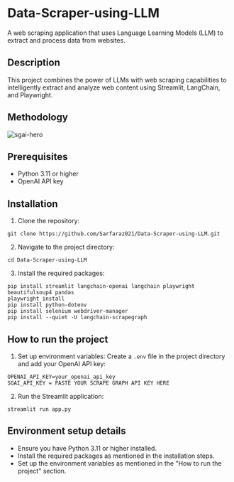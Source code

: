 # Data-Scraper-using-LLM

A web scraping application that uses Language Learning Models (LLM) to extract and process data from websites.

## Description
This project combines the power of LLMs with web scraping capabilities to intelligently extract and analyze web content using Streamlit, LangChain, and Playwright.

## Methodology
![sgai-hero](https://github.com/user-attachments/assets/e1ba26d5-1f37-41fc-a52d-1a4d3e8deae8)

## Prerequisites
- Python 3.11 or higher
- OpenAI API key

## Installation

1. Clone the repository:
```
git clone https://github.com/Sarfaraz021/Data-Scraper-using-LLM.git
```

2. Navigate to the project directory:
```
cd Data-Scraper-using-LLM
```

3. Install the required packages:
```
pip install streamlit langchain-openai langchain playwright beautifulsoup4 pandas
playwright install
pip install python-dotenv
pip install selenium webdriver-manager
pip install --quiet -U langchain-scrapegraph
```

## How to run the project

1. Set up environment variables:
Create a `.env` file in the project directory and add your OpenAI API key:
```
OPENAI_API_KEY=your_openai_api_key
SGAI_API_KEY = PASTE YOUR SCRAPE GRAPH API KEY HERE
```

2. Run the Streamlit application:
```
streamlit run app.py
```

## Environment setup details
- Ensure you have Python 3.11 or higher installed.
- Install the required packages as mentioned in the installation steps.
- Set up the environment variables as mentioned in the "How to run the project" section.
